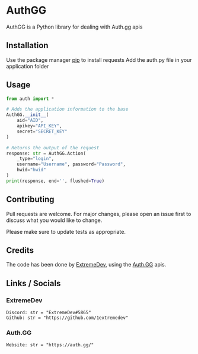 # AuthGG

AuthGG is a Python library for dealing with Auth.gg apis

## Installation

Use the package manager [pip](https://pip.pypa.io/en/stable/) to install requests
Add the auth.py file in your application folder

## Usage

```python
from auth import *

# Adds the application information to the base
AuthGG.__init__(
    aid="AID",
    apikey="API_KEY",
    secret="SECRET_KEY"
)

# Returns the output of the request
response: str = AuthGG.Action(
    _type="login",
    username="Username", password="Password",
    hwid="hwid"
)
print(response, end='', flushed=True)
```

## Contributing
Pull requests are welcome. For major changes, please open an issue first to discuss what you would like to change.

Please make sure to update tests as appropriate.

## Credits
The code has been done by [ExtremeDev](https://github.com/1extremedev), using the [Auth.GG](https://auth.gg/) apis.

## Links / Socials

### ExtremeDev
```
Discord: str = "ExtremeDev#5865"
Github: str = "https://github.com/1extremedev"
```
### Auth.GG
```
Website: str = "https://auth.gg/"
